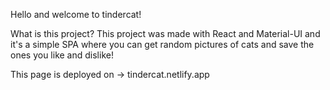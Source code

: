 Hello and welcome to tindercat! 

What is this project? 
This project was made with React and Material-UI and it's a simple SPA where you can get random pictures of cats and save the ones you like and dislike!  

This page is deployed on -> tindercat.netlify.app
